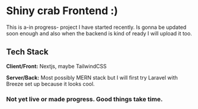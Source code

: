 # Shiny crab Frontend :) 

This is a-in progress- project I have started recently. Is gonna be updated soon enough and also when the backend is kind of ready I will upload it too. 
## Tech Stack

**Client/Front:** Nextjs, maybe TailwindCSS

**Server/Back:** Most possibly MERN stack but I will first try Laravel with Breeze set up because it looks cool.


### Not yet live or made progress. Good things take time.